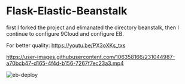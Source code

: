 # Flask-Elastic-Beanstalk 

first I forked the project and elimanated the directory beanstalk, then I continue to configure 9Cloud and configure EB.

For better quality:
https://youtu.be/PX3oXKs_txs


https://user-images.githubusercontent.com/106358166/231044987-a70bcb47-d165-4f4d-b156-7267f7ec23a3.mp4



![eb-deploy](https://user-images.githubusercontent.com/58792/106804626-a3a81900-6633-11eb-9cf6-54c24af6827f.png)







